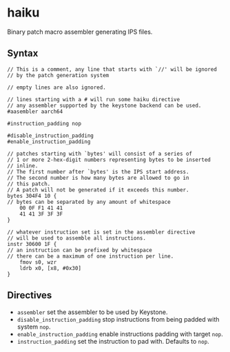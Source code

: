 # haiku
Binary patch macro assembler generating IPS files.

## Syntax
```
// This is a comment, any line that starts with `//' will be ignored
// by the patch generation system

// empty lines are also ignored.

// lines starting with a # will run some haiku directive
// any assembler supported by the keystone backend can be used.
#aasembler aarch64

#instruction_padding nop

#disable_instruction_padding
#enable_instruction_padding

// patches starting with `bytes' will consist of a series of
// 1 or more 2-hex-digit numbers representing bytes to be inserted
// inline.
// The first number after `bytes' is the IPS start address.
// The second number is how many bytes are allowed to go in
// this patch.
// A patch will not be generated if it exceeds this number.
bytes 304F4 10 {
// bytes can be separated by any amount of whitespace
    00 0F F1 41 41
    41 41 3F 3F 3F
}

// whatever instruction set is set in the assembler directive
// will be used to assemble all instructions.
instr 30600 1F {
// an instruction can be prefixed by whitespace
// there can be a maximum of one instruction per line.
    fmov s0, wzr
    ldrb x0, [x8, #0x30]
}
```

## Directives
- `assembler` set the assembler to be used by Keystone.
- `disable_instruction_padding` stop instructions from being padded with system `nop`.
- `enable_instruction_padding` enable instructions padding with target `nop`.
- `instruction_padding` set the instruction to pad with. Defaults to `nop`.
